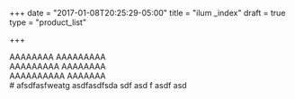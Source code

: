 +++
date = "2017-01-08T20:25:29-05:00"
title = "ilum _index"
draft = true
type = "product_list"

+++
<div class="col-xs-2">
AAAAAAAA AAAAAAAAA
</div>
<div class="col-xs-2">
AAAAAAAAA AAAAAAAA
</div>
<div class="col-xs-2">
AAAAAAAAAA AAAAAAA
</div>
# afsdfasfweatg
asdfasdfsda
sdf
asd
f
asdf
asd

